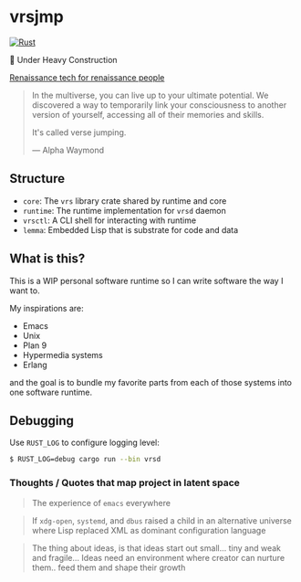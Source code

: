 # vrsjmp

[![Rust](https://github.com/leoshimo/vrsjmp/actions/workflows/rust.yml/badge.svg?branch=main)](https://github.com/leoshimo/vrsjmp/actions/workflows/rust.yml)

🚧 Under Heavy Construction

[Renaissance tech for renaissance people](https://web.archive.org/web/20210428062809/https://twitter.com/dhh/status/1341758748717510659)

> In the multiverse, you can live up to your ultimate potential. We discovered a
> way to temporarily link your consciousness to another version of yourself,
> accessing all of their memories and skills.
>
> It's called verse jumping.
>
> — Alpha Waymond

## Structure

- `core`: The `vrs` library crate shared by runtime and core
- `runtime`: The runtime implementation for `vrsd` daemon
- `vrsctl`: A CLI shell for interacting with runtime
- `lemma`: Embedded Lisp that is substrate for code and data

## What is this?

This is a WIP personal software runtime so I can write software the way I want to.

My inspirations are:

- Emacs
- Unix
- Plan 9
- Hypermedia systems
- Erlang

and the goal is to bundle my favorite parts from each of those systems into one software runtime.

## Debugging

Use `RUST_LOG` to configure logging level:

```sh
$ RUST_LOG=debug cargo run --bin vrsd
```

### Thoughts / Quotes that map project in latent space


> The experience of `emacs` everywhere

> If `xdg-open`, `systemd`, and `dbus` raised a child in an alternative universe where Lisp replaced XML as dominant configuration language

> The thing about ideas, is that ideas start out small... tiny and weak and fragile... Ideas need an environment where creator can nurture them.. feed them and shape their growth
